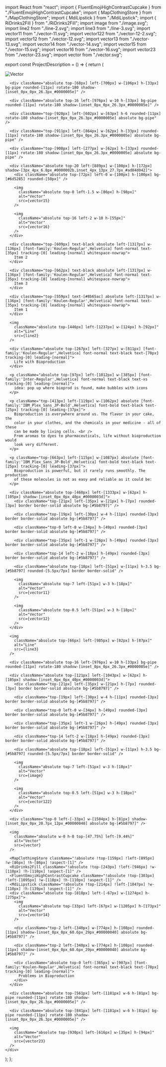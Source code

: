 import React from "react";
import { FluentEmojiHighContrastCupcake } from "./FluentEmojiHighContrastCupcake";
import { MapClothingStore } from "./MapClothingStore";
import { MdiLipstick } from "./MdiLipstick";
import { RiDrinks2Fill } from "./RiDrinks2Fill";
import image from "./image.svg";
import line2 from "./line-2.svg";
import line3 from "./line-3.svg";
import vector11 from "./vector-11.svg";
import vector122 from "./vector-12-2.svg";
import vector12 from "./vector-12.svg";
import vector13 from "./vector-13.svg";
import vector14 from "./vector-14.svg";
import vector15 from "./vector-15.svg";
import vector16 from "./vector-16.svg";
import vector23 from "./vector-23.svg";
import vector from "./vector.svg";

export const ProjectDescription = () => {
  return (
    <div className="bg-[#e8cfee] overflow-hidden w-full min-w-[1440px] h-[1024px] relative">
      <img
        className="absolute top-[52px] left-0 w-[1228px] h-[734px]"
        alt="Vector"
        src={vector13}
      />

      <div className="absolute top-[68px] left-[700px] w-[106px] h-[33px] bg-pipe rounded-[11px] rotate-180 shadow-[inset_0px_0px_26.3px_#0000005e]" />

      <div className="absolute top-16 left-[976px] w-10 h-[33px] bg-pipe rounded-[11px] rotate-180 shadow-[inset_0px_0px_26.3px_#0000005e]" />

      <div className="top-[920px] left-[602px] w-[63px] h-6 rounded-[11px] rotate-180 shadow-[inset_0px_0px_26.3px_#0000005e] absolute bg-pipe" />

      <div className="top-[911px] left-[864px] w-[62px] h-[33px] rounded-[11px] rotate-180 shadow-[inset_0px_0px_26.3px_#0000005e] absolute bg-pipe" />

      <div className="top-[908px] left-[277px] w-[62px] h-[33px] rounded-[11px] rotate-180 shadow-[inset_0px_0px_26.3px_#0000005e] absolute bg-pipe" />

      <div className="absolute top-20 left-[889px] w-[100px] h-[172px] shadow-[3px_4px_6.8px_#0000002b,inset_4px_13px_27.7px_#ad84d042]">
        <div className="absolute top-[72px] left-0 w-[100px] h-[100px] bg-[#6d5285] rounded-[50px]" />

        <img
          className="absolute top-0 left-1.5 w-[86px] h-[98px]"
          alt="Vector"
          src={vector15}
        />

        <img
          className="absolute top-16 left-2 w-10 h-[55px]"
          alt="Vector"
          src={vector16}
        />
      </div>

      <div className="top-[609px] text-black absolute left-[1317px] w-[136px] [font-family:'Koulen-Regular',Helvetica] font-normal text-[35px] tracking-[0] leading-[normal] whitespace-nowrap">
        Item 2
      </div>

      <div className="top-[662px] text-black absolute left-[1317px] w-[136px] [font-family:'Koulen-Regular',Helvetica] font-normal text-[35px] tracking-[0] leading-[normal] whitespace-nowrap">
        Item 3
      </div>

      <div className="top-[559px] text-[#8b65ac] absolute left-[1317px] w-[136px] [font-family:'Koulen-Regular',Helvetica] font-normal text-[35px] tracking-[0] leading-[normal] whitespace-nowrap">
        Item 1
      </div>

      <img
        className="absolute top-[446px] left-[1237px] w-[124px] h-[92px]"
        alt="Line"
        src={line2}
      />

      <div className="absolute top-[267px] left-[327px] w-[811px] [font-family:'Koulen-Regular',Helvetica] font-normal text-black text-[70px] tracking-[0] leading-[normal]">
        Life with Bioproduction
      </div>

      <p className="absolute top-[97px] left-[1012px] w-[385px] [font-family:'Inter-Regular',Helvetica] font-normal text-black text-xs tracking-[0] leading-[normal]">
        idea: pop up where bioprod is found, make bubbles with icons
      </p>

      <p className="top-[413px] left-[119px] w-[1062px] absolute [font-family:'IBM_Plex_Sans_JP-Bold',Helvetica] font-bold text-black text-[25px] tracking-[0] leading-[37px]">
        Bioproduction is everywhere around us. The flavor in your cake, the
        color in your clothes, and the chemicals in your medicine - all of these
        can be made by living cells. <br />
        From aromas to dyes to pharmaceuticals, life without bioproduction would
        look very different.
      </p>

      <p className="top-[663px] left-[115px] w-[1087px] absolute [font-family:'IBM_Plex_Sans_JP-Bold',Helvetica] font-bold text-black text-[25px] tracking-[0] leading-[37px]">
        Bioproduction is powerful, but it rarely runs smoothly. The production
        of these molecules is not as easy and reliable as it could be:
      </p>

      <div className="absolute top-[460px] left-[1333px] w-[62px] h-[105px] shadow-[inset_0px_0px_40px_#0000003d]">
        <div className="top-[21px] left-[35px] w-[21px] h-[7px] rounded-[3px] border border-solid absolute bg-[#5b8797]" />

        <div className="top-[19px] left-[30px] w-4 h-[11px] rounded-[3px] border border-solid absolute bg-[#5b8797]" />

        <div className="top-0 left-0 w-[34px] h-[49px] rounded-[3px] border border-solid absolute bg-[#5b8797]" />

        <div className="top-[35px] left-1 w-[26px] h-[49px] rounded-[3px] border border-solid absolute bg-[#5b8797]" />

        <div className="top-14 left-2 w-[18px] h-[49px] rounded-[3px] border border-solid absolute bg-[#5b8797]" />

        <div className="absolute top-[18px] left-[51px] w-[11px] h-3.5 bg-[#5b8797] rounded-[5.5px/7px] border border-solid" />

        <img
          className="absolute top-7 left-[51px] w-3 h-[18px]"
          alt="Vector"
          src={vector11}
        />

        <img
          className="absolute top-0.5 left-[51px] w-3 h-[18px]"
          alt="Vector"
          src={vector12}
        />
      </div>

      <img
        className="absolute top-[66px] left-[985px] w-[82px] h-[87px]"
        alt="Line"
        src={line3}
      />

      <div className="absolute top-16 left-[976px] w-10 h-[33px] bg-pipe rounded-[11px] rotate-180 shadow-[inset_0px_0px_26.3px_#0000005e]" />

      <div className="absolute top-[121px] left-[1043px] w-[62px] h-[105px] shadow-[inset_0px_0px_40px_#0000003d]">
        <div className="top-[21px] left-[35px] w-[21px] h-[7px] rounded-[3px] border border-solid absolute bg-[#5b8797]" />

        <div className="top-[19px] left-[30px] w-4 h-[11px] rounded-[3px] border border-solid absolute bg-[#5b8797]" />

        <div className="top-0 left-0 w-[34px] h-[49px] rounded-[3px] border border-solid absolute bg-[#5b8797]" />

        <div className="top-[35px] left-1 w-[26px] h-[49px] rounded-[3px] border border-solid absolute bg-[#5b8797]" />

        <div className="top-14 left-2 w-[18px] h-[49px] rounded-[3px] border border-solid absolute bg-[#5b8797]" />

        <div className="absolute top-[18px] left-[51px] w-[11px] h-3.5 bg-[#5b8797] rounded-[5.5px/7px] border border-solid" />

        <img
          className="absolute top-7 left-[51px] w-3 h-[18px]"
          alt="Vector"
          src={image}
        />

        <img
          className="absolute top-0.5 left-[51px] w-3 h-[18px]"
          alt="Vector"
          src={vector122}
        />
      </div>

      <div className="top-0 left-[-33px] w-[1504px] h-[81px] shadow-[inset_0px_0px_20.7px_12px_#00000040] absolute bg-[#5b8797]" />

      <img
        className="absolute w-0 h-0 top-[47.75%] left-[9.44%]"
        alt="Vector"
        src={vector}
      />

      <MapClothingStore className="!absolute !top-[159px] !left-[895px] !w-[86px] !h-[86px] !aspect-[1]" />
      <RiDrinks2Fill className="!absolute !top-[243px] !left-[946px] !w-[110px] !h-[110px] !aspect-[1]" />
      <FluentEmojiHighContrastCupcake className="!absolute !top-[303px] !left-[1095px] !w-[110px] !h-[110px] !aspect-[1]" />
      <MdiLipstick className="!absolute !top-[214px] !left-[1047px] !w-[110px] !h-[139px] !aspect-[1]" />
      <div className="absolute top-[818px] left-[-67px] w-[1274px] h-[275px]">
        <img
          className="absolute top-[33px] left-[67px] w-[1205px] h-[173px]"
          alt="Vector"
          src={vector14}
        />

        <div className="top-2 left-[340px] w-[774px] h-[108px] rounded-[11px] shadow-[inset_0px_0px_60.6px_29px_#00000040] absolute bg-[#5b8797]" />

        <div className="top-2 left-[340px] w-[774px] h-[108px] rounded-[11px] shadow-[inset_0px_0px_60.6px_29px_#00000040] absolute bg-[#5b8797]" />

        <div className="absolute top-0 left-[365px] w-[907px] [font-family:'Koulen-Regular',Helvetica] font-normal text-black text-[70px] tracking-[0] leading-[normal]">
          Problems in Bioproduction
        </div>
      </div>

      <div className="absolute top-[561px] left-[1181px] w-6 h-[81px] bg-pipe rounded-[11px] rotate-180 shadow-[inset_0px_0px_26.3px_#0000005e]" />

      <div className="absolute top-[841px] left-[1181px] w-6 h-[81px] bg-pipe rounded-[11px] rotate-180 shadow-[inset_0px_0px_26.3px_#0000005e]" />

      <img
        className="absolute top-[930px] left-[616px] w-[35px] h-[94px]"
        alt="Vector"
        src={vector23}
      />
    </div>
  );
};



